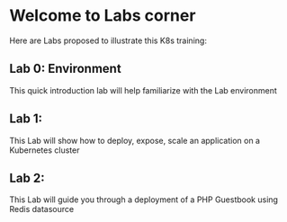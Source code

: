 # Welcome to Labs corner

Here are Labs proposed to illustrate this K8s training:

## Lab 0: Environment
This quick introduction lab will help familiarize with the Lab environment

## Lab 1: 
This Lab will show how to deploy, expose, scale an application on a Kubernetes cluster

## Lab 2:
This Lab will guide you through a deployment of a PHP Guestbook using Redis datasource
